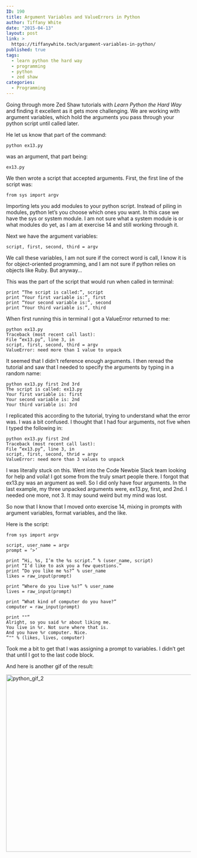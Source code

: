 ```yaml
---
ID: 190
title: Argument Variables and ValueErrors in Python
author: Tiffany White
date: "2015-04-13"
layout: post
link: >
  https://tiffanywhite.tech/argument-variables-in-python/
published: true
tags:
  - learn python the hard way
  - programming
  - python
  - zed shaw
categories:
  - Programming
---
```

Going through more Zed Shaw tutorials with <em>Learn Python the Hard Way</em> and finding it excellent as it gets more challenging. We are working with argument variables, which hold the arguments you pass through your python script until called later.

He let us know that part of the command:

<pre><code>python ex13.py
</code></pre>

was an argument, that part being:

<pre><code>ex13.py
</code></pre>

We then wrote a script that accepted arguments. First, the first line of the script was:

<pre><code>from sys import argv
</code></pre>

Importing lets you add modules to your python script. Instead of piling in modules, python let’s you choose which ones you want. In this case we have the sys or system module. I am not sure what a system module is or what modules do yet, as I am at exercise 14 and still working through it.

Next we have the argument variables:

<pre><code>script, first, second, third = argv
</code></pre>

We call these variables, I am not sure if the correct word is call, I know it is for object-oriented programming, and I am not sure if python relies on objects like Ruby. But anyway…

This was the part of the script that would run when called in terminal:

<pre><code>print “The script is called:”, script
print “Your first variable is:”, first
print “Your second variable is:”, second
print “Your third variable is:”, third
</code></pre>

When first running this in terminal I got a ValueError returned to me:

<pre><code>python ex13.py
Traceback (most recent call last):
File “ex13.py”, line 3, in
script, first, second, third = argv
ValueError: need more than 1 value to unpack
</code></pre>

It seemed that I didn’t reference enough arguments. I then reread the tutorial and saw that I needed to specify the arguments by typing in a random name:

<pre><code>python ex13.py first 2nd 3rd
The script is called: ex13.py
Your first variable is: first
Your second variable is: 2nd
Your third variable is: 3rd
</code></pre>

I replicated this according to the tutorial, trying to understand what the error was. I was a bit confused. I thought that I had four arguments, not five when I typed the following in:

<pre><code>python ex13.py first 2nd
Traceback (most recent call last):
File “ex13.py”, line 3, in
script, first, second, thrid = argv
ValueError: need more than 3 values to unpack
</code></pre>

I was literally stuck on this. Went into the Code Newbie Slack team looking for help and voila! I got some from the truly smart people there. I forgot that ex13.py was an argument as well. So I did only have four arguments. In the last example, my three unpacked arguments were, ex13.py, first, and 2nd. I needed one more, not 3. It may sound weird but my mind was lost.

So now that I know that I moved onto exercise 14, mixing in prompts with argument variables, format variables, and the like.

Here is the script:

<pre><code>from sys import argv

script, user_name = argv
prompt = ‘&gt;’

print “Hi, %s, I’m the %s script.” % (user_name, script)
print “I’d like to ask you a few questions.”
print “Do you like me %s?” % user_name
likes = raw_input(prompt)

print “Where do you live %s?” % user_name
lives = raw_input(prompt)

print “What kind of computer do you have?”
computer = raw_input(prompt)

print ""“
Alright, so you said %r about liking me.
You live in %r. Not sure where that is.
And you have %r computer. Nice.
”"" % (likes, lives, computer)
</code></pre>

Took me a bit to get that I was assigning a prompt to variables. I didn’t get that until I got to the last code block.

And here is another gif of the result:

<img class=" aligncenter" src="https://helloburgh.me/wp-content/uploads/2015/04/wpid-python_argv.gif" alt="python_gif_2" width="790" height="483" />